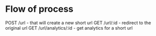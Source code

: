 # Flow of process

POST /url - that will create a new short url
GET /url/:id - redirect to the original url
GET /url/analytics/:id - get analytics for a short url